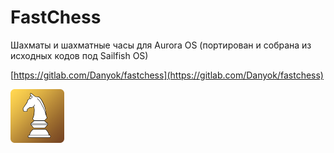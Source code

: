 FastChess
===================

Шахматы и шахматные часы для Aurora OS (портирован и собрана из исходных кодов под Sailfish OS)

[https://gitlab.com/Danyok/fastchess](https://gitlab.com/Danyok/fastchess)

![picture](../assets/images/open-source/harbour-shakkikello.png)